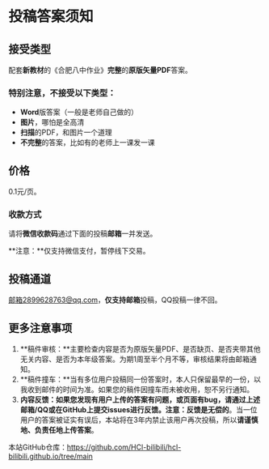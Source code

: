 # 投稿答案须知

## 接受类型

配套**新教材**的《合肥八中作业》**完整**的**原版矢量PDF**答案。

### 特别注意，**不接受**以下类型：

- **Word**版答案（一般是老师自己做的）
- **图片**，哪怕是全高清
- **扫描**的PDF，和图片一个道理
- **不完整**的答案，比如有的老师上一课发一课

## 价格

0.1元/页。

### 收款方式

请将**微信收款码**通过下面的投稿**邮箱**一并发送。

**注意：**仅支持微信支付，暂停线下交易。

## 投稿通道

邮箱2899628763@qq.com，**仅支持邮箱**投稿，QQ投稿一律不回。

## 更多注意事项

1. **稿件审核：**主要检查内容是否为原版矢量PDF、是否缺页、是否夹带其他无关内容、是否为本年级答案。为期1周至半个月不等，审核结果将由邮箱通知。
2. **稿件撞车：**当有多位用户投稿同一份答案时，本人只保留最早的一份，以我收到邮件的时间为准。如果您的稿件因撞车而未被收用，恕不另行通知。
3. **内容反馈：**如果您发现有用户上传的答案有问题，或页面有bug，请通过上述邮箱/QQ或在GitHub上提交issues进行反馈。注意：反馈是**无偿的**。当一位用户的答案被证实有误后，本站将在3年内禁止该用户再次投稿，所以**请谨慎地、负责任地上传答案**。

本站GitHub仓库：https://github.com/HCl-bilibili/hcl-bilibili.github.io/tree/main